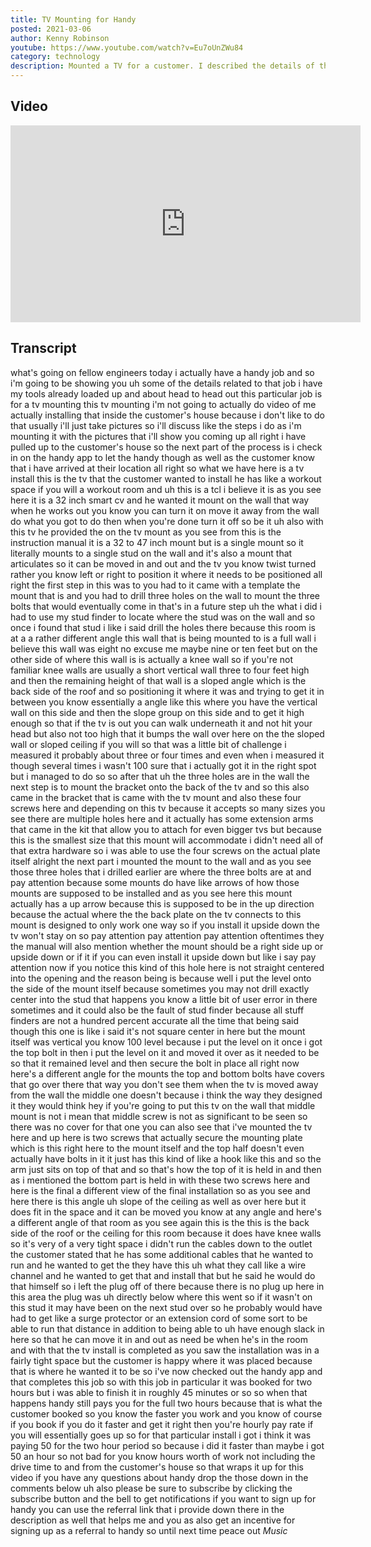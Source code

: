 ```yaml
---
title: TV Mounting for Handy
posted: 2021-03-06
author: Kenny Robinson
youtube: https://www.youtube.com/watch?v=Eu7oUnZWu84
category: technology
description: Mounted a TV for a customer. I described the details of the job and how it was done.
---
```


## Video

<iframe width="560" height="315" src="https://www.youtube.com/embed/Eu7oUnZWu84" frameborder="0" allow="autoplay; encrypted-media" allowfullscreen class="youtube"></iframe>

## Transcript

what's going on fellow engineers today
i actually have a handy job and so i'm
going to be
showing you uh some of the details
related to that job
i have my tools already loaded up and
about head to head out this particular
job is for
a tv mounting this tv mounting
i'm not going to actually do video of me
actually installing
that inside the customer's house because
i don't like to do that
usually i'll just take pictures so i'll
discuss like the steps i do
as i'm mounting it with the pictures
that i'll show you coming up
all right i have pulled up to the
customer's house so the next part of the
process
is i check in on the handy app to let
the
handy though as well as the customer
know that i have arrived
at their location all right so what we
have here is a tv
install this is the tv that the customer
wanted to install
he has like a workout space if you will
a workout room
and uh this is a tcl i believe it is as
you see here it is a 32 inch smart
cv and he wanted it mount on the wall
that way when he works out
you know you can turn it on move it away
from the wall do what you got to do
then when you're done turn it off so be
it
uh also with this tv he provided
the on the tv mount as you see
from this is the instruction manual it
is a 32 to 47 inch mount but is a single
mount so it literally mounts to a single
stud on the wall
and it's also a mount that articulates
so it can be moved in and out and the tv
you know twist turned rather you know
left or right
to position it where it needs to be
positioned
all right the first step in this was to
you had to it came with a template the
mount that is
and you had to drill three holes on the
wall to
mount the three bolts that would
eventually come in that's in a future
step
uh the what i did i had to use my stud
finder to locate
where the stud was on the wall and so
once i found that stud
i like i said drill the holes there
because this room is at a a
rather different angle this wall that is
being mounted to
is a full wall i believe this wall was
eight no excuse me maybe nine or ten
feet
but on the other side of where this wall
is is actually a knee wall
so if you're not familiar knee walls are
usually a short vertical wall
three to four feet high and then the
remaining height
of that wall is a sloped angle which is
the back side of the roof and so
positioning it where it was
and trying to get it in between you know
essentially a
angle like this where you have the
vertical wall on this side and then the
slope group on this side
and to get it high enough so that if the
tv is out you can walk underneath it and
not hit your head
but also not too high
that it bumps the wall over here on the
the sloped wall
or sloped ceiling if you will so that
was a little bit of challenge i measured
it
probably about three or four times and
even when i measured it though several
times i wasn't 100
sure that i actually got it in the right
spot but
i managed to do so so after that uh
the three holes are in the wall the next
step is to mount the
bracket onto the back of the tv and so
this also came
in the bracket that is came with the tv
mount
and also these four screws here and
depending on
this tv because it accepts so many sizes
you see there are multiple holes here
and it actually has
some extension arms that came in the kit
that allow you to attach
for even bigger tvs but because this is
the smallest size that
this mount will accommodate i didn't
need all of that extra hardware
so i was able to use the four screws on
the actual plate itself
alright the next part i mounted the
mount to the wall
and as you see those three holes that i
drilled earlier are where the three
bolts are
at and pay attention because some mounts
do have like arrows of how those mounts
are supposed to be installed and as you
see here
this mount actually has a up arrow
because this is supposed to be
in the up direction because the actual
where the the back plate on the tv
connects to this mount
is designed to only work one way so if
you install it upside down the tv won't
stay on
so pay attention pay attention pay
attention
oftentimes they the manual will also
mention
whether the mount should be a right side
up or upside down or
if it if you can even install it upside
down but like i say pay attention
now if you notice this kind of this hole
here is not straight
centered into the opening and the reason
being is because
well i put the level onto the side of
the mount itself because sometimes you
may not drill
exactly center into the stud that
happens
you know a little bit of user error in
there sometimes
and it could also be the fault of stud
finder because all stuff finders are not
a hundred percent accurate all the time
that being said though
this one is like i said it's not square
center in here but the mount itself
was vertical you know 100 level because
i put the level on it once i got the top
bolt in
then i put the level on it and moved it
over as it needed to be so that it
remained level
and then secure the bolt in place
all right now here's a different angle
for the mounts
the top and bottom bolts have
covers that go over there that way you
don't see them when the tv is moved away
from the wall
the middle one doesn't because i think
the way they designed it they
would think hey if you're going to put
this tv on the wall that middle mount is
not i mean that middle screw
is not as significant to be seen so
there was no cover for that one
you can also see that i've mounted the
tv here and
up here is two screws that actually
secure the mounting plate which is this
right here to the
mount itself and the top half doesn't
even actually have
bolts in it it just has this kind of
like a hook like this
and so the arm just sits on top of that
and so that's how the top of it is held
in and then as
i mentioned the bottom part is held in
with these two screws here
and here is the final a different view
of the final installation
so as you see and here there is this
angle
uh slope of the ceiling as well as over
here
but it does fit in the space and it can
be moved
you know at any angle and here's a
different angle of that room as you see
again this is the this is the back side
of the roof
or the ceiling for this room because it
does have knee walls so it's very
of a very tight space i didn't run
the cables down to the outlet the
customer stated that he has some
additional cables that he wanted to run
and he wanted to get
the they have this uh what they call
like a wire channel
and he wanted to get that and install
that but he said he would do that
himself
so i left the plug off of there because
there is no plug
up here in this area the plug was uh
directly below where this went so
if it wasn't on this stud it may have
been on the next stud over
so he probably would have had to get
like a surge protector or an extension
cord of some sort
to be able to run that distance in
addition to being able to
uh have enough slack in here so that he
can move it in and out as need be
when he's in the room and with that the
tv install is completed as you saw the
installation was in a fairly tight space
but the customer is
happy where it was placed because that
is where he wanted it to be
so i've now checked out the handy app
and that completes
this job so with
this job in particular it was booked for
two hours but i was able to finish it in
roughly 45 minutes or so
so when that happens handy still pays
you for the full two hours because that
is what the customer booked
so you know the faster you work and you
know of course if you
book if you do it faster and get it
right then you're hourly pay rate
if you will essentially goes up so for
that particular
install i got i think it was paying 50
for the two hour period so because i did
it faster than
maybe i got 50 an hour so
not bad for you know hours worth of work
not including the
drive time to and from the customer's
house
so that wraps it up for this video if
you have any questions about handy
drop the those down in the
comments below uh also please be sure to
subscribe by clicking the subscribe
button and the bell to get notifications
if you want to sign up for handy you can
use the referral link that i provide
down there
in the description as well that helps
me and you as also get an incentive for
signing up
as a referral to handy so until next
time
peace out
*Music*
